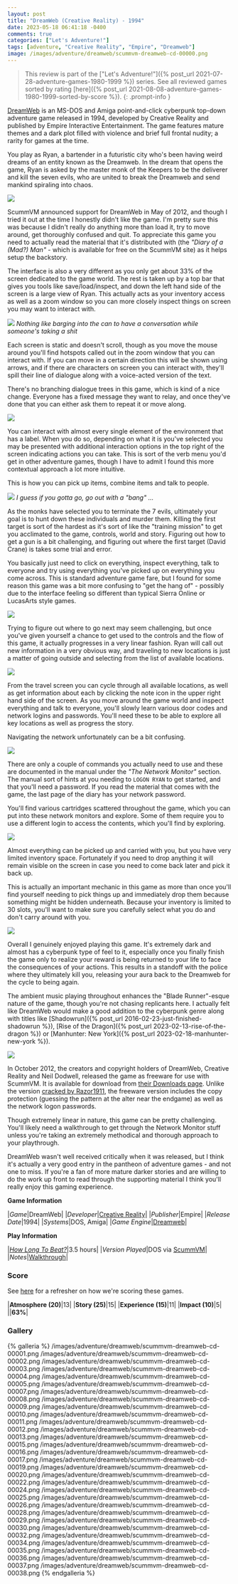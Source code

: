 ```yaml
---
layout: post
title: "DreamWeb (Creative Reality) - 1994"
date: 2023-05-18 06:41:18 -0400
comments: true
categories: ["Let's Adventure!"]
tags: [adventure, "Creative Reality", "Empire", "Dreamweb"]
image: /images/adventure/dreamweb/scummvm-dreamweb-cd-00000.png
---
```

> This review is part of the ["Let's Adventure!"]({% post_url 2021-07-28-adventure-games-1980-1999 %}) series. See all reviewed games sorted by rating [here]({% post_url 2021-08-08-adventure-games-1980-1999-sorted-by-score %}).
{: .prompt-info }

[DreamWeb](https://en.wikipedia.org/wiki/DreamWeb) is an MS-DOS and Amiga point-and-click cyberpunk top-down adventure game released in 1994, developed by Creative Reality and published by Empire Interactive Entertainment. The game features mature themes and a dark plot filled with violence and brief full frontal nudity; a rarity for games at the time.

You play as Ryan, a bartender in a futuristic city who's been having weird dreams of an entity known as the Dreamweb. In the dream that opens the game, Ryan is asked by the master monk of the Keepers to be the deliverer and kill the seven evils, who are united to break the Dreamweb and send mankind spiraling into chaos.

![](/images/adventure/dreamweb/scummvm-dreamweb-cd-00031.png)

ScummVM announced support for DreamWeb in May of 2012, and though I tried it out at the time I honestly didn't like the game. I'm pretty sure this was because I didn't really do anything more than load it, try to move around, get thoroughly confused and quit. To appreciate this game you need to actually read the material that it's distributed with (the _"Diary of a (Mad?) Man"_ - which is available for free on the ScummVM site) as it helps setup the backstory.

The interface is also a very different as you only get about 33% of the screen dedicated to the game world. The rest is taken up by a top bar that gives you tools like save/load/inspect, and down the left hand side of the screen is a large view of Ryan. This actually acts as your inventory access as well as a zoom window so you can more closely inspect things on screen you may want to interact with.

![](/images/adventure/dreamweb/scummvm-dreamweb-cd-00006.png)
_Nothing like barging into the can to have a conversation while someone's taking a shit_

Each screen is static and doesn't scroll, though as you move the mouse around you'll find hotspots called out in the zoom window that you can interact with. If you can move in a certain direction this will be shown using arrows, and if there are characters on screen you can interact with, they'll spill their line of dialogue along with a voice-acted version of the text.

There's no branching dialogue trees in this game, which is kind of a nice change. Everyone has a fixed message they want to relay, and once they've done that you can either ask them to repeat it or move along.

![](/images/adventure/dreamweb/scummvm-dreamweb-cd-00014.png)

You can interact with almost every single element of the environment that has a label. When you do so, depending on what it is you've selected you may be presented with additional interaction options in the top right of the screen indicating actions you can take. This is sort of the verb menu you'd get in other adventure games, though I have to admit I found this more contextual approach a lot more intuitive.

This is how you can pick up items, combine items and talk to people.

![](/images/adventure/dreamweb/scummvm-dreamweb-cd-00018.png)
_I guess if you gotta go, go out with a "bang" ..._

As the monks have selected you to terminate the 7 evils, ultimately your goal is to hunt down these individuals and murder them. Killing the first target is sort of the hardest as it's sort of like the "training mission" to get you acclimated to the game, controls, world and story. Figuring out how to get a gun is a bit challenging, and figuring out where the first target (David Crane) is takes some trial and error.

You basically just need to click on everything, inspect everything, talk to everyone and try using everything you've picked up on everything you come across. This is standard adventure game fare, but I found for some reason this game was a bit more confusing to "get the hang of" - possibly due to the interface feeling so different than typical Sierra Online or LucasArts style games.

![](/images/adventure/dreamweb/scummvm-dreamweb-cd-00027.png)

Trying to figure out where to go next may seem challenging, but once you've given yourself a chance to get used to the controls and the flow of this game, it actually progresses in a very linear fashion. Ryan will call out new information in a very obvious way, and traveling to new locations is just a matter of going outside and selecting from the list of available locations.

![](/images/adventure/dreamweb/scummvm-dreamweb-cd-00033.png)

From the travel screen you can cycle through all available locations, as well as get information about each by clicking the note icon in the upper right hand side of the screen. As you move around the game world and inspect everything and talk to everyone, you'll slowly learn various door codes and network logins and passwords. You'll need these to be able to explore all key locations as well as progress the story.

Navigating the network unfortunately can be a bit confusing.

![](/images/adventure/dreamweb/scummvm-dreamweb-cd-00021.png)

There are only a couple of commands you actually need to use and these are documented in the manual under the _"The Network Monitor"_ section. The manual sort of hints at you needing to `LOGON RYAN` to get started, and that you'll need a password. If you read the material that comes with the game, the last page of the diary has your network password.

You'll find various cartridges scattered throughout the game, which you can put into these network monitors and explore. Some of them require you to use a different login to access the contents, which you'll find by exploring.

![](/images/adventure/dreamweb/scummvm-dreamweb-cd-00023.png)

Almost everything can be picked up and carried with you, but you have very limited inventory space. Fortunately if you need to drop anything it will remain visible on the screen in case you need to come back later and pick it back up.

This is actually an important mechanic in this game as more than once you'll find yourself needing to pick things up and immediately drop them because something might be hidden underneath. Because your inventory is limited to 30 slots, you'll want to make sure you carefully select what you do and don't carry around with you.

![](/images/adventure/dreamweb/scummvm-dreamweb-cd-00039.png)

Overall I genuinely enjoyed playing this game. It's extremely dark and almost has a cyberpunk type of feel to it, especially once you finally finish the game only to realize your reward is being returned to your life to face the consequences of your actions. This results in a standoff with the police where they ultimately kill you, releasing your aura back to the Dreamweb for the cycle to being again.

The ambient music playing throughout enhances the "Blade Runner"-esque nature of the game, though you're not chasing replicants here. I actually felt like DreamWeb would make a good addition to the cyberpunk genre along with titles like [Shadowrun]({% post_url 2016-02-23-just-finished-shadowrun %}), [Rise of the Dragon]({% post_url 2023-02-13-rise-of-the-dragon %}) or [Manhunter: New York]({% post_url 2023-02-18-manhunter-new-york %}).

![](/images/adventure/dreamweb/scummvm-dreamweb-cd-00040.png)

In October 2012, the creators and copyright holders of DreamWeb, Creative Reality and Neil Dodwell, released the game as freeware for use with ScummVM. It is available for download from [their Downloads page](https://www.scummvm.org/games/#games-dreamweb:dreamweb). Unlike the version [cracked by Razor1911](http://www.textfiles.com/piracy/RAZOR/dream.nfo), the freeware version includes the copy protection (guessing the pattern at the alter near the endgame) as well as the network logon passwords.

Though extremely linear in nature, this game can be pretty challenging. You'll likely need a walkthrough to get through the Network Monitor stuff unless you're taking an extremely methodical and thorough approach to your playthrough.

DreamWeb wasn't well received critically when it was released, but I think it's actually a very good entry in the pantheon of adventure games - and not one to miss. If you're a fan of more mature darker stories and are willing to do the work up front to read through the supporting material I think you'll really enjoy this gaming experience.

**Game Information**

|*Game*|DreamWeb|
|*Developer*|[Creative Reality](https://www.mobygames.com/company/1331/creative-reality/)|
|*Publisher*|Empire|
|*Release Date*|1994|
|*Systems*|DOS, Amiga|
|*Game Engine*|[Dreamweb](https://wiki.scummvm.org/index.php/Dreamweb)|

**Play Information**

|[*How Long To Beat?*](https://howlongtobeat.com/game/2882)|3.5 hours|
|*Version Played*|DOS via [ScummVM](https://www.scummvm.org/)|
|*Notes*|[Walkthrough](https://www.walkthroughking.com/text/aceventura.aspx)|

### Score

See [here](https://www.alexbevi.com/blog/2021/07/28/adventure-games-1980-1999/#scoring) for a refresher on how we're scoring these games.

|**Atmosphere (20)**|13|
|**Story (25)**|15|
|**Experience (15)**|11|
|**Impact (10)**|5|
||**63%**|

### Gallery

{% galleria %}
/images/adventure/dreamweb/scummvm-dreamweb-cd-00001.png
/images/adventure/dreamweb/scummvm-dreamweb-cd-00002.png
/images/adventure/dreamweb/scummvm-dreamweb-cd-00003.png
/images/adventure/dreamweb/scummvm-dreamweb-cd-00004.png
/images/adventure/dreamweb/scummvm-dreamweb-cd-00005.png
/images/adventure/dreamweb/scummvm-dreamweb-cd-00007.png
/images/adventure/dreamweb/scummvm-dreamweb-cd-00008.png
/images/adventure/dreamweb/scummvm-dreamweb-cd-00009.png
/images/adventure/dreamweb/scummvm-dreamweb-cd-00010.png
/images/adventure/dreamweb/scummvm-dreamweb-cd-00011.png
/images/adventure/dreamweb/scummvm-dreamweb-cd-00012.png
/images/adventure/dreamweb/scummvm-dreamweb-cd-00013.png
/images/adventure/dreamweb/scummvm-dreamweb-cd-00015.png
/images/adventure/dreamweb/scummvm-dreamweb-cd-00016.png
/images/adventure/dreamweb/scummvm-dreamweb-cd-00017.png
/images/adventure/dreamweb/scummvm-dreamweb-cd-00019.png
/images/adventure/dreamweb/scummvm-dreamweb-cd-00020.png
/images/adventure/dreamweb/scummvm-dreamweb-cd-00022.png
/images/adventure/dreamweb/scummvm-dreamweb-cd-00024.png
/images/adventure/dreamweb/scummvm-dreamweb-cd-00025.png
/images/adventure/dreamweb/scummvm-dreamweb-cd-00026.png
/images/adventure/dreamweb/scummvm-dreamweb-cd-00028.png
/images/adventure/dreamweb/scummvm-dreamweb-cd-00029.png
/images/adventure/dreamweb/scummvm-dreamweb-cd-00030.png
/images/adventure/dreamweb/scummvm-dreamweb-cd-00032.png
/images/adventure/dreamweb/scummvm-dreamweb-cd-00034.png
/images/adventure/dreamweb/scummvm-dreamweb-cd-00035.png
/images/adventure/dreamweb/scummvm-dreamweb-cd-00036.png
/images/adventure/dreamweb/scummvm-dreamweb-cd-00037.png
/images/adventure/dreamweb/scummvm-dreamweb-cd-00038.png
{% endgalleria %}